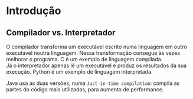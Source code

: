 # Introdução

## Compilador vs. Interpretador

O compilador transforma um executável escrito numa linguagem em outro executável noutra linguagem. Nessa transformação consegue às vezes melhorar o programa. C é um exemplo de linguagem compilada. <br>
Já o interpretador apenas lê um executável e produz os resultados da sua execução. Python é um exemplo de linguagem interpretada.

Java usa as duas versões, numa `Just-in-time compilation`: compila as partes do código mais utilizadas, para aumento de performance.

